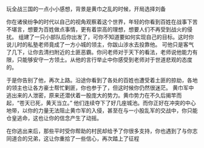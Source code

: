 玩全战三国的一点小小感想，背景是黄巾之乱的时候，开局选择刘备

你在诸侯纷争的时代以自己的视角观察着这个世界，年轻的你看到百姓在战事下苦不堪言，想要为百姓做点事情，更有着崇高的理想，想要人们不再受到战火的侵扰。
组建了一只小部队后你出发了，可你不知道要如何实现自己的目标。这时你说儿时的私塾老师竟成了一方小城的领主，你跋山涉水去投靠他。
可他只是客气了几下，让你去清扫附近的土匪恶霸。你问老师对于天下的看法，老师说他能力有限，只能够安守一方领土。从他的言行举止中你感受到老师对于世道悲观的态度的。

于是你告别了他，再次上路。沿途你看到了各处的百姓也遭受着土匪的掠劫，各地的领主也让各方豪士帮忙剿匪，你也参于了，但这时候你仍然很迷茫。
黄巾军中逃出来的人泄密，原来还潜伏着一股庞大的势力。黄巾势力在不久后揭竿而起，“苍天已死，黄天当立。” 他们连续夺下了好几座城池。而你正好在冲突的中心地带，以你的力量无法阻止黄巾军的入侵，甚至在与一小股乱军的交战中，你只能仓皇逃命，这也让你的信念产生了动摇。

在你逃出来后，那些平时受你帮助的村民却给予了你很多支持，你也遇到了与你志同道合的兄弟，这让你重拾了一些信心，再次踏上了征程